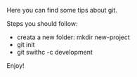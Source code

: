 Here you can find some tips about git.

Steps you should follow:

- creata a new folder: mkdir new-project
- git init
- git swithc -c development

Enjoy!
